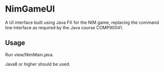 # NimGameUI
A UI interface built using Java FX for the NIM game, replacing the command line interface as required by the Java course COMP90041.

## Usage
Run view/NimMain.java.

Java8 or higher should be used.
